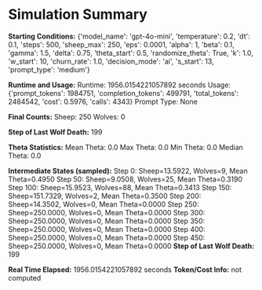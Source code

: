 # Simulation Summary

**Starting Conditions:**
{'model_name': 'gpt-4o-mini', 'temperature': 0.2, 'dt': 0.1, 'steps': 500, 'sheep_max': 250, 'eps': 0.0001, 'alpha': 1, 'beta': 0.1, 'gamma': 1.5, 'delta': 0.75, 'theta_start': 0.5, 'randomize_theta': True, 'k': 1.0, 'w_start': 10, 'churn_rate': 1.0, 'decision_mode': 'ai', 's_start': 13, 'prompt_type': 'medium'}

**Runtime and Usage:**
Runtime: 1956.0154221057892 seconds
Usage: {'prompt_tokens': 1984751, 'completion_tokens': 499791, 'total_tokens': 2484542, 'cost': 0.5976, 'calls': 4343}
Prompt Type: None

**Final Counts:**
Sheep: 250
Wolves: 0

**Step of Last Wolf Death:**
199

**Theta Statistics:**
Mean Theta: 0.0
Max Theta: 0.0
Min Theta: 0.0
Median Theta: 0.0

**Intermediate States (sampled):**
Step 0: Sheep=13.5922, Wolves=9, Mean Theta=0.4950
Step 50: Sheep=9.0508, Wolves=25, Mean Theta=0.3190
Step 100: Sheep=15.9523, Wolves=88, Mean Theta=0.3413
Step 150: Sheep=151.7329, Wolves=2, Mean Theta=0.3500
Step 200: Sheep=14.3502, Wolves=0, Mean Theta=0.0000
Step 250: Sheep=250.0000, Wolves=0, Mean Theta=0.0000
Step 300: Sheep=250.0000, Wolves=0, Mean Theta=0.0000
Step 350: Sheep=250.0000, Wolves=0, Mean Theta=0.0000
Step 400: Sheep=250.0000, Wolves=0, Mean Theta=0.0000
Step 450: Sheep=250.0000, Wolves=0, Mean Theta=0.0000
**Step of Last Wolf Death:** 199

**Real Time Elapsed:** 1956.0154221057892 seconds
**Token/Cost Info:** not computed
